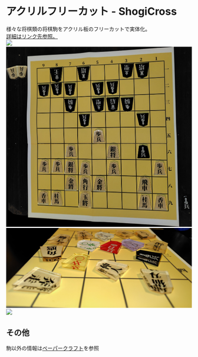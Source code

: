 # アクリルフリーカット - ShogiCross
様々な将棋類の将棋駒をアクリル板のフリーカットで実体化。  
[詳細はリンク先参照。](http://yosgspec.blog103.fc2.com/blog-entry-3133.html)  
![](./img/0.jpg)
![](./img/1.jpg)
![](./img/2.jpg)
![](./img/3.jpg)

## その他
駒以外の情報は[ペーパークラフト](/paper/README.md)を参照
